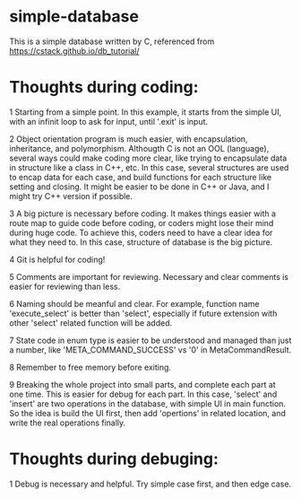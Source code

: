 # simple-database
This is a simple database written by C, referenced from https://cstack.github.io/db_tutorial/

# Thoughts during coding:
1 Starting from a simple point. In this example, it starts from the simple UI, with an infinit loop to ask for input, until '.exit' is input.

2 Object orientation program is much easier, with encapsulation, inheritance, and polymorphism. Althougth C is not an OOL (language), several ways could make coding more clear, like trying to encapsulate data in structure like a class in C++, etc. In this case, several structures are used to encap data for each case, and build functions for each structure like setting and closing. It might be easier to be done in C++ or Java, and I might try C++ version if possible.

3 A big picture is necessary before coding. It makes things easier with a route map to guide code before coding, or coders might lose their mind during huge code. To achieve this, coders need to have a clear idea for what they need to. In this case, structure of database is the big picture.

4 Git is helpful for coding!

5 Comments are important for reviewing. Necessary and clear comments is easier for reviewing than less.

6 Naming should be meanful and clear. For example, function name 'execute_select' is better than 'select', especially if future extension with other 'select' related function will be added. 

7 State code in enum type is easier to be understood and managed than just a number, like 'META_COMMAND_SUCCESS' vs '0' in MetaCommandResult.

8 Remember to free memory before exiting.

9 Breaking the whole project into small parts, and complete each part at one time. This is easier for debug for each part. In this case, 'select' and 'insert' are two operations in the database, with simple UI in main function. So the idea is build the UI first, then add 'opertions' in related location, and write the real operations finally.

# Thoughts during debuging:
1 Debug is necessary and helpful. Try simple case first, and then edge case.
